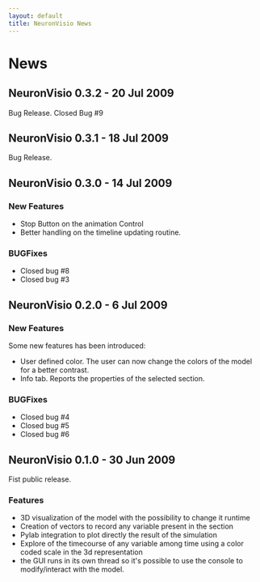 ```yaml
---
layout: default
title: NeuronVisio News
---
```


# News

## NeuronVisio 0.3.2 - 20 Jul 2009

Bug Release. Closed Bug #9

## NeuronVisio 0.3.1 - 18 Jul 2009

Bug Release.

## NeuronVisio 0.3.0 - 14 Jul 2009

### New Features

- Stop Button on the animation Control
- Better handling on the timeline updating routine.

### BUGFixes

- Closed bug #8
- Closed bug #3


## NeuronVisio 0.2.0 - 6 Jul 2009

### New Features

Some new features has been introduced:

- User defined color. The user can now change the colors of the model for a better contrast.
- Info tab. Reports the properties of the selected section.

### BUGFixes

- Closed bug #4
- Closed bug #5
- Closed bug #6



## NeuronVisio 0.1.0 - 30 Jun 2009

Fist public release.
 
### Features

- 3D visualization of the model with the possibility to change it runtime
- Creation of vectors to record any variable present in the section
- Pylab integration to plot directly the result of the simulation
- Explore of the timecourse of any variable among time using a color coded scale in the 3d representation
- the GUI runs in its own thread so it's possible to use the console to modify/interact with the model.

